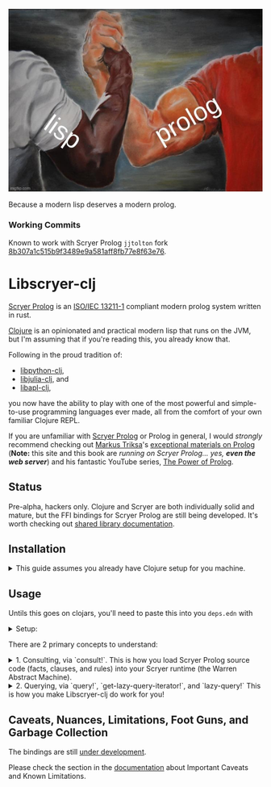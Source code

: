 ![epic handshake meme of muscular lisp arm and muscular prolog arm clasping hands](img/handshake.jpg)

Because a modern lisp deserves a modern prolog.

### Working Commits
Known to work with Scryer Prolog `jjtolton` fork [8b307a1c515b9f3489e9a581aff8fb77e8f63e76](https://github.com/jjtolton/scryer-prolog/commit/8b307a1c515b9f3489e9a581aff8fb77e8f63e76).

# Libscryer-clj

[Scryer Prolog](https://www.scryer.pl/) is an [ISO/IEC 13211-1](https://www.iso.org/standard/21413.html) compliant modern prolog system written in rust.

[Clojure](https://clojure.org/index) is an opinionated and practical modern lisp that runs on the JVM, but I'm assuming that if you're reading this, you already know that.

Following in the proud tradition of:

* [libpython-clj](https://github.com/clj-python/libpython-clj),
* [libjulia-clj](https://github.com/cnuernber/libjulia-clj), and
* [libapl-clj](https://github.com/jjtolton/libapl-clj),

you now have the ability to play with one of the most powerful and simple-to-use programming languages ever made, all from the comfort of your own familiar Clojure REPL.

If you are unfamiliar with [Scryer Prolog](https://www.scryer.pl/) or Prolog in general, I would _strongly_ recommend checking out [Markus Triksa](https://www.metalevel.at/)'s [exceptional materials on Prolog](https://www.metalevel.at/prolog) (**Note:** this site and this book are _running on Scryer Prolog... yes, **even the web server**_) and his fantastic YouTube series, [The Power of Prolog](https://www.youtube.com/results?search_query=the+power+of+prolog).

## Status
Pre-alpha, hackers only.  Clojure and Scryer are both individually solid and mature, but the FFI bindings for Scryer Prolog are still being developed. It's worth checking out [shared library documentation](https://github.com/jjtolton/scryer-prolog/tree/ISSUE-2464/scryer-prolog-shared-lib-eval-code-c/docs/shared_library).

## Installation

<details>
<summary>
This guide assumes you already have Clojure setup for you machine.
</summary>

First, until https://github.com/mthom/scryer-prolog/pull/2465 is merged into the upstream branch, you need to clone [my fork](https://github.com/jjtolton/scryer-prolog/tree/ISSUE-2464/scryer-prolog-shared-lib-eval-code-c) of Scryer Prolog, which has the required shared library bindings. 

Then you need to follow the very simple build instructions for [native compilation](https://github.com/mthom/scryer-prolog/pull/2465).

Then it's time to AI party like it's 1972.
</details>

## Usage

Untils this goes on clojars, you'll need to paste this into you `deps.edn` with

<details>
<summary>
Setup:
</summary>

```clojure
jjtolton/libscryer-clj  {:git/url "https://github.com/user/my-library" 
                         :git/sha "insert-sha-here"}
```

It's easiest if you place a `scryer.edn` in the same directory as your `deps.edn`. 

Mine looks like this:

```clojure
{:libscryer-prolog-path "/home/jay/programs/scryer-prolog/target/release/libscryer_prolog.so"
 :prelude
 ":- use_module(library(clpz)).
  :- use_module(library(dif)).
  :- use_module(library(lists))."
 :auto-intialize        true}
```

Then, fire up your REPL and get to work!

```clojure

(require '[libscryer-clj.scryer :as scryer])

;; if you chose not to :auto-intialize, you could do something like this:
(scryer/initialize!
   {:libscryer-prolog-path "/home/jay/programs/scryer-prolog/target/release/libscryer_prolog.so"
    :prelude
    ":- use_module(library(clpz)).
     :- use_module(library(dif)).
     :- use_module(library(lists))."})
```
</details>

There are 2 primary concepts to understand:

<details>
<summary>
1. Consulting, via `consult!`. This is how you load Scryer Prolog source code (facts, clauses, and rules) into your Scryer runtime (the Warren Abstract Machine).
</summary>

Example:

```clojure
(consult! "fact(1).
           fact(2).
           fact(3).
           fact(4).") ;;=> :ok


(query! "fact(X).") ;;=> ({?x 1} {?x 2} {?x 3} {?x 4})

```
</details>

<details>
<summary>
2. Querying, via `query!`, `get-lazy-query-iterator!`, and `lazy-query!` This is how you make Libscryer-clj do work for you!
</summary>
`query!`, as you saw above, is the easiest to use. However, note that it is greedy and exhaustive, and therefore not suitable for the amazing infinitely generative queries that Prolog is capable of.

Consider the following example taken from [Markus's DCG tutorial](https://www.metalevel.at/prolog/dcg):

```prolog
:- use_module(library(dcgs)).

as --> [].
as --> [a], as.

?- phrase(as, As).
```

![](img/as.gif)

Those `as` will keep going forever, and if you try that with `scryer/query!`, you will cause a threadlock.  

However, you can instantiate a query iterator with `scryer/start-lazy-query!` and then use `.next` in conjunction with `scryer/process-prolog-result` to get results lazily!
```clojure
(scryer/consult! "
:- use_module(library(dcgs)).
as --> [].
as --> [a], as.
")

(def query-iter (scryer/get-lazy-query-iterator! "phrase(as, As)."))

#_ (.next query-iter) ;; raw pointer -- resource leak!

;; do this instead (marshalls and deallocates string properly):
(scryer/process-prolog-result (.next query-iter)) ;;=> ({?as []})
(scryer/process-prolog-result (.next query-iter)) ;;=> ({?as "a"})
(scryer/process-prolog-result (.next query-iter)) ;;=> ({?as "aa"})
(scryer/process-prolog-result (.next query-iter)) ;;=> ({?as "aaa"})
;; and so on

;; don't forget to close
(.close query-iter)

;; double close == crash
(.close query-iter) ;;=> IllegalStateException
```

Alternatively, to use a more ideomatic/transducible pipeline, you can use `scryer/lazy-query!`:

```clojure
(with-open [query-iter (get-lazy-query-iterator! "phrase(as, As).")]
    (into []
          (take 10)
          (lazy-query! query-iter))) ;;=> [{?as [""]} {?as "a"} {?as "aa"} {?as "aaa"} ... ]
```

**Note:** the `with-open` automatically closes the query iterator when the block is exited.
However, if you hang on to a lazy reference outside of this block and then try to realize it, an exception will be thrown.

For example:

```clojure
(with-open [query-iter (start-lazy-query! "phrase(as, As).")]
    (take 10 (lazy-query! query-iter))) ;;=> java.lang.IllegalStateException 
```

This is because the resources have been deallocated, and an exception is thrown to prevent a panic or crash.

</details>


## Caveats, Nuances, Limitations, Foot Guns, and Garbage Collection

The bindings are still [under development](https://github.com/mthom/scryer-prolog/pull/2465).

Please check the section in the [documentation](https://github.com/jjtolton/scryer-prolog/tree/ISSUE-2464/scryer-prolog-shared-lib-eval-code-c/docs/shared_library) about Important Caveats and Known Limitations.

    
    

